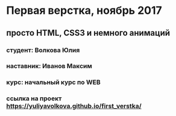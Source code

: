 # Первая верстка, ноябрь 2017
##  просто HTML, CSS3 и немного анимаций
### **студент**:  Волкова Юлия
### **наставник**: Иванов Максим
### **курс**: начальный курс по WEB
### **ссылка на проект**  https://yuliyavolkova.github.io/first_verstka/